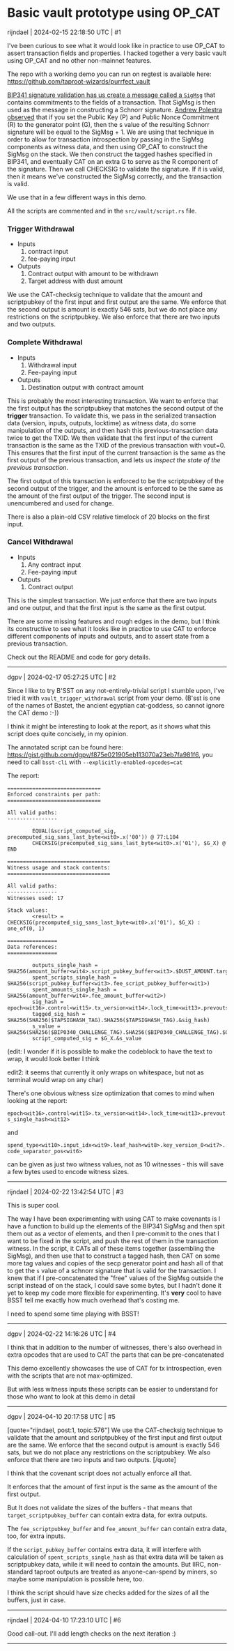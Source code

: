 # Basic vault prototype using OP_CAT

rijndael | 2024-02-15 22:18:50 UTC | #1

I've been curious to see what it would look like in practice to use OP_CAT to assert transaction fields and properties. I hacked together a very basic vault using OP_CAT and no other non-mainnet features. 

The repo with a working demo you can run on regtest is available here: https://github.com/taproot-wizards/purrfect_vault

[BIP341 signature validation has us create a message called a `SigMsg`](https://github.com/bitcoin/bips/blob/deae64bfd31f6938253c05392aa355bf6d7e7605/bip-0341.mediawiki#common-signature-message) that contains commitments to the fields of a transaction. That SigMsg is then used as the message in constructing a Schnorr signature. [Andrew Polestra observed](https://medium.com/blockstream/cat-and-schnorr-tricks-i-faf1b59bd298) that if you set the Public Key (P) and Public Nonce Commitment (R) to the generator point (G), then the s value of the resulting Schnorr signature will be equal to the SigMsg + 1. We are using that technique in order to allow for transaction introspection by passing in the SigMsg components as witness data, and then using OP_CAT to construct the SigMsg on the stack. We then construct the tagged hashes specified in BIP341, and eventually CAT on an extra G to serve as the R component of the signature. Then we call CHECKSIG to validate the signature. If it is valid, then it means we've constructed the SigMsg correctly, and the transaction is valid.

We use that in a few different ways in this demo.

All the scripts are commented and in the `src/vault/script.rs` file.

### Trigger Withdrawal

* Inputs
  1. contract input
  2. fee-paying input
* Outputs
  1. Contract output with amount to be withdrawn
  2. Target address with dust amount

We use the CAT-checksig technique to validate that the amount and scriptpubkey of the first input and first output are the same. We enforce that the second output is amount is exactly 546 sats, but we do not place any restrictions on the scriptpubkey. We also enforce that there are two inputs and two outputs.

### Complete Withdrawal

* Inputs
  1. Withdrawal input
  2. Fee-paying input
* Outputs
  1. Destination output with contract amount

This is probably the most interesting transaction. We want to enforce that the first output has the scriptpubkey that matches the second output of the **trigger** transaction. To validate this, we pass in the serialized transaction data (version, inputs, outputs, locktime) as witness data, do some manipulation of the outputs, and then hash this previous-transaction data twice to get the TXID. We then validate that the first input of the current transaction is the same as the TXID of the previous transaction with vout=0. This ensures that the first input of the current transaction is the same as the first output of the previous transaction, and lets us *inspect the state of the previous transaction*.

The first output of this transaction is enforced to be the scriptpubkey of the second output of the trigger, and the amount is enforced to be the same as the amount of the first output of the trigger. The second input is unencumbered and used for change.

There is also a plain-old CSV relative timelock of 20 blocks on the first input.

### Cancel Withdrawal

* Inputs
  1. Any contract input
  2. Fee-paying input
* Outputs
  1. Contract output

This is the simplest transaction. We just enforce that there are two inputs and one output, and that the first input is the same as the first output.


There are some missing features and rough edges in the demo, but I think its constructive to see what it looks like in practice to use CAT to enforce different components of inputs and outputs, and to assert state from a previous transaction. 

Check out the README and code for gory details.

-------------------------

dgpv | 2024-02-17 05:27:25 UTC | #2

Since I like to try B'SST on any not-entirely-trivial script I stumble upon, I've tried it with `vault_trigger_withdrawal` script from your demo. (B'sst is one of the names of Bastet, the ancient egyptian cat-goddess, so cannot ignore the CAT demo :-))

I think it might be interesting to look at the report, as it shows what this script does quite concisely, in my opinion.

The annotated script can be found here: https://gist.github.com/dgpv/f875e021905eb113070a23eb7fa981f6, you need to call `bsst-cli` with `--explicitly-enabled-opcodes=cat`

The report:

```
==============================
Enforced constraints per path:
==============================

All valid paths:
----------------

        EQUAL(&script_computed_sig, precomputed_sig_sans_last_byte<wit0>.x('00')) @ 77:L104
        CHECKSIG(precomputed_sig_sans_last_byte<wit0>.x('01'), $G_X) @ END

=================================
Witness usage and stack contents:
=================================

All valid paths:
----------------
Witnesses used: 17

Stack values:
        <result> = CHECKSIG(precomputed_sig_sans_last_byte<wit0>.x('01'), $G_X) : one_of(0, 1)

================
Data references:
================

        outputs_single_hash = SHA256(amount_buffer<wit4>.script_pubkey_buffer<wit3>.$DUST_AMOUNT.target_script_pubkey_buffer<wit5>)
        spent_scripts_single_hash = SHA256(script_pubkey_buffer<wit3>.fee_script_pubkey_buffer<wit1>)
        spent_amounts_single_hash = SHA256(amount_buffer<wit4>.fee_amount_buffer<wit2>)
        sig_hash = epoch<wit16>.control<wit15>.tx_version<wit14>.lock_time<wit13>.prevouts_single_hash<wit12>.&spent_amounts_single_hash.&spent_scripts_single_hash.prev_sequences_single_hash<wit11>.&outputs_single_hash.spend_type<wit10>.input_idx<wit9>.leaf_hash<wit8>.key_version_0<wit7>.code_separator_pos<wit6>
        tagged_sig_hash = SHA256(SHA256($TAPSIGHASH_TAG).SHA256($TAPSIGHASH_TAG).&sig_hash)
        s_value = SHA256(SHA256($BIP0340_CHALLENGE_TAG).SHA256($BIP0340_CHALLENGE_TAG).$G_X.$G_X.&tagged_sig_hash)
        script_computed_sig = $G_X.&s_value
```
(edit: I wonder if it is possible to make the codeblock to have the text to wrap, it would look better I think

edit2: it seems that currently it only wraps on whitespace, but not as terminal would wrap on any char)

There's one obvious witness size optimization that comes to mind when looking at the report: 

`epoch<wit16>.control<wit15>.tx_version<wit14>.lock_time<wit13>.prevouts_single_hash<wit12>`

and 

`spend_type<wit10>.input_idx<wit9>.leaf_hash<wit8>.key_version_0<wit7>.code_separator_pos<wit6>`

can be given as just two witness values, not as 10 witnesses - this will save a few bytes used to encode witness sizes.

-------------------------

rijndael | 2024-02-22 13:42:54 UTC | #3

This is super cool. 

The way I have been experimenting with using CAT to make covenants is I have a function to build up the elements of the BIP341 SigMsg and then spit them out as a vector of elements, and then I pre-commit to the ones that I want to be fixed in the script, and push the rest of them in the transaction witness. In the script, it CATs all of these items together (assembling the SigMsg), and then use that to construct a tagged hash, then CAT on some more tag values and copies of the secp generator point and hash all of that to get the `s` value of a schnorr signature that is valid for the transaction. I knew that if I pre-concatenated the "free" values of the SigMsg outside the script instead of on the stack, I could save some bytes, but I hadn't done it yet to keep my code more flexible for experimenting. It's **very** cool to have BSST tell me exactly how much overhead that's costing me.

I need to spend some time playing with BSST!

-------------------------

dgpv | 2024-02-22 14:16:26 UTC | #4

I think that in addition to the number of witnesses, there's also overhead in extra opcodes that are used to CAT the parts that can be pre-concatenated

This demo excellently showcases the use of CAT for tx introspection, even with the scripts that are not max-optimized.

But with less witness inputs these scripts can be easier to understand for those who want to look at this demo in detail

-------------------------

dgpv | 2024-04-10 20:17:58 UTC | #5

[quote="rijndael, post:1, topic:576"]
We use the CAT-checksig technique to validate that the amount and scriptpubkey of the first input and first output are the same. We enforce that the second output is amount is exactly 546 sats, but we do not place any restrictions on the scriptpubkey. We also enforce that there are two inputs and two outputs.
[/quote]

I think that the covenant script does not actually enforce all that.

It enforces that the amount of first input is the same as the amount of the first output.

But It does not validate the sizes of the buffers - that means that `target_scriptpubkey_buffer` can contain extra data, for extra outputs.

The `fee_scriptpubkey_buffer` and `fee_amount_buffer` can contain extra data, too, for extra inputs.

If the `script_pubkey_buffer` contains extra data, it will interfere with calculation of `spent_scripts_single_hash` as that extra data will be taken as scriptpubkey data, while it will need to contain the amounts. But IIRC, non-standard taproot outputs are treated as anyone-can-spend by miners, so maybe some manipulation is possible here, too. 

I think the script should have size checks added for the sizes of all the buffers, just in case.

-------------------------

rijndael | 2024-04-10 17:23:10 UTC | #6

Good call-out. I'll add length checks on the next iteration :)

-------------------------

